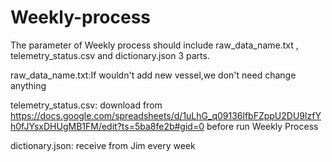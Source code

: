 # Weekly-process
The parameter of Weekly process should include raw_data_name.txt , telemetry_status.csv and dictionary.json 3 parts.

raw_data_name.txt:If wouldn't add new vessel,we don't need change anything

telemetry_status.csv: download from https://docs.google.com/spreadsheets/d/1uLhG_q09136lfbFZppU2DU9lzfYh0fJYsxDHUgMB1FM/edit?ts=5ba8fe2b#gid=0 before run Weekly Process

dictionary.json: receive from Jim every week
